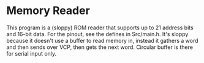 # Memory Reader

This program is a (sloppy) ROM reader that supports up to 21 address bits and 16-bit data. For the pinout, see the defines in Src/main.h. It's sloppy because it doesn't use a buffer to read memory in, instead it gathers a word and then sends over VCP, then gets the next word. Circular buffer is there for serial input only.